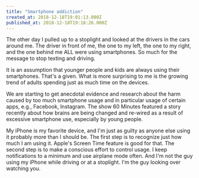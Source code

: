 ```yaml
---
title: "Smartphone addiction"
created_at: 2018-12-18T19:01:13.000Z
published_at: 2018-12-18T19:18:26.000Z
---
```

The other day I pulled up to a stoplight and looked at the drivers in the cars around me. The driver in front of me, the one to my left, the one to my right, and the one behind me ALL were using smartphones. So much for the message to stop texting and driving.

It is an assumption that younger people and kids are always using their smartphones. That's a given. What is more surprising to me is the growing trend of adults spending just as much time on the devices. 

We are starting to get anecdotal evidence and research about the harm caused by too much smartphone usage and in particular usage of certain apps, e.g., Facebook, Instagram. The show 60 Minutes featured a story recently about how brains are being changed and re-wired as a result of excessive smartphone use, especially by young people.

My iPhone is my favorite device, and I'm just as guilty as anyone else using it probably more than I should be. The first step is to recognize just how much I am using it. Apple's Screen Time feature is good for that. The second step is to make a conscious effort to control usage. I keep notifications to a minimum and use airplane mode often. And I'm not the guy using my iPhone while driving or at a stoplight. I'm the guy looking over watching you.
